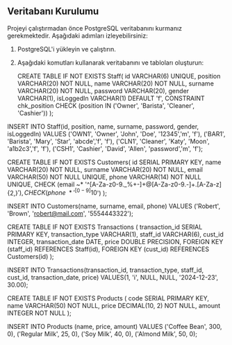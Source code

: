 ## Veritabanı Kurulumu

Projeyi çalıştırmadan önce PostgreSQL veritabanını kurmanız gerekmektedir. Aşağıdaki adımları izleyebilirsiniz:

1. PostgreSQL'i yükleyin ve çalıştırın.
2. Aşağıdaki komutları kullanarak veritabanını ve tabloları oluşturun:

   CREATE TABLE IF NOT EXISTS Staff(
	id VARCHAR(6) UNIQUE,
	position VARCHAR(20) NOT NULL,
	name VARCHAR(20) NOT NULL,
	surname VARCHAR(20) NOT NULL,
	password VARCHAR(20),
	gender VARCHAR(1),
	isLoggedIn VARCHAR(1) DEFAULT 'f',
	CONSTRAINT chk_position CHECK (position IN ('Owner', 'Barista', 'Cleaner', 'Cashier'))
);

INSERT INTO Staff(id, position, name, surname, password, gender, isLoggedIn)
VALUES ('OWN1', 'Owner', 'John', 'Doe', '12345','m', 'f'),
('BAR1', 'Barista', 'Mary', 'Star', 'abcde','f', 'f'),
('CLN1', 'Cleaner', 'Katy', 'Moon', 'a1b2c3','f', 'f'),
('CSH1', 'Cashier', 'David', 'Allen', 'password','m', 'f');

CREATE TABLE IF NOT EXISTS Customers(
	id SERIAL PRIMARY KEY,
	name VARCHAR(20) NOT NULL,
	surname VARCHAR(20) NOT NULL,
	email VARCHAR(50) NOT NULL UNIQUE,
    phone VARCHAR(14) NOT NULL UNIQUE,
    CHECK (email ~* '^[A-Za-z0-9._%+-]+@[A-Za-z0-9.-]+\.[A-Za-z]{2,}$'),
    CHECK (phone ~* '^[0-9]{10}$')
);

INSERT INTO Customers(name, surname, email, phone)
VALUES ('Robert', 'Brown', 'robert@mail.com', '5554443322');

CREATE TABLE IF NOT EXISTS Transactions (
    transaction_id SERIAL PRIMARY KEY,
	transaction_type VARCHAR(1),
    staff_id VARCHAR(6),
    cust_id INTEGER,
    transaction_date DATE,
    price DOUBLE PRECISION,
    FOREIGN KEY (staff_id) REFERENCES Staff(id),
    FOREIGN KEY (cust_id) REFERENCES Customers(id)
);

INSERT INTO Transactions(transaction_id, transaction_type, staff_id,
cust_id, transaction_date, price)
VALUES(1, 'i', NULL, NULL, '2024-12-23', 30.00);

CREATE TABLE IF NOT EXISTS Products (
    code SERIAL PRIMARY KEY,
    name VARCHAR(50) NOT NULL,
    price DECIMAL(10, 2) NOT NULL,
    amount INTEGER NOT NULL
);

INSERT INTO Products (name, price, amount)
VALUES ('Coffee Bean', 300, 0),
('Regular Milk', 25, 0),
('Soy Milk', 40, 0),
('Almond Milk', 50, 0);
